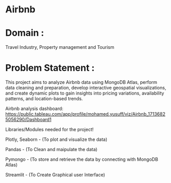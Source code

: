 # Airbnb

# Domain : 

Travel Industry, Property management and Tourism

# Problem Statement :
This project aims to analyze Airbnb data using MongoDB Atlas, perform data cleaning and preparation, develop interactive geospatial visualizations, and create dynamic plots to gain insights into pricing variations, availability patterns, and location-based trends.

Airbnb analysis dashboard:
https://public.tableau.com/app/profile/mohamed.yusuff/viz/Airbnb_17136825056290/Dashboard1

Libraries/Modules needed for the project!

 Plotly, Seaborn - (To plot and visualize the data)
 
 Pandas - (To Clean and maipulate the data)
 
 Pymongo - (To store and retrieve the data by connecting with MongoDB Atlas)
 
 Streamlit - (To Create Graphical user Interface)

 
